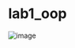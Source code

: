 # lab1_oop
![image](https://user-images.githubusercontent.com/102249369/194066806-60f5fc3f-b945-4ecb-b4f0-747e05ddf1b2.png)
